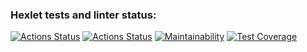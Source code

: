 ### Hexlet tests and linter status:
[![Actions Status](https://github.com/Tve1n/python-project-50/actions/workflows/hexlet-check.yml/badge.svg)](https://github.com/Tve1n/python-project-50/actions)
[![Actions Status](https://github.com/Tve1n/python-project-50/actions/workflows/my-check.yml/badge.svg)](https://github.com/Tve1n/python-project-50/actions)
[![Maintainability](https://api.codeclimate.com/v1/badges/6459e00aa87fd87b146b/maintainability)](https://codeclimate.com/github/Tve1n/python-project-50/maintainability)
[![Test Coverage](https://api.codeclimate.com/v1/badges/6459e00aa87fd87b146b/test_coverage)](https://codeclimate.com/github/Tve1n/python-project-50/test_coverage)